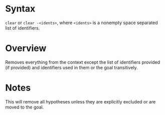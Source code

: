# Syntax
`clear` or
`clear -<idents>`, where `<idents>` is a nonempty space separated list of identifiers.
# Overview
Removes everything from the context except the list of identifiers provided (if provided) and identifiers used in them or the goal transitively.
# Notes
This will remove all hypotheses unless they are explicitly excluded or are moved to the goal.
